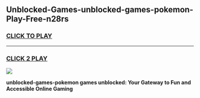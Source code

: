 
## Unblocked-Games-unblocked-games-pokemon-Play-Free-n28rs
<h3>
<a href="https://premium76.site?title=unblocked-games-pokemon&ref=10A">CLICK TO PLAY</a></h3>
<hr>

<h3>
<a href="https://premium76.site?title=unblocked-games-pokemon&ref=10A">CLICK 2 PLAY</a>
  
</h3>

<a href="https://premium76.site?title=unblocked-games-pokemon&ref=10A"><img src="https://clearcache.store/games.png"></a>


**unblocked-games-pokemon games unblocked: Your Gateway to Fun and Accessible Online Gaming**
